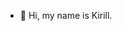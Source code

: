 - 👋 Hi, my name is Kirill.


<!---
kirillbiktya/kirillbiktya is a ✨ special ✨ repository because its `README.md` (this file) appears on your GitHub profile.
You can click the Preview link to take a look at your changes.
--->
